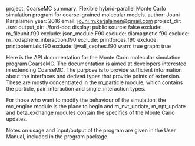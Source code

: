 project: CoarseMC
summary: Flexible hybrid-parallel Monte Carlo simulation program for coarse-grained molecular models.
author: Jouni Karjalainen
year: 2016
email: jouni.m.karjalainen@gmail.com
project_dir: ./src
output_dir: ./ford-doc
display: public
source: false
exclude: m_fileunit.f90
exclude: json_module.F90
exclude: diamagnetic.f90
exclude: m_rodsphere_interaction.f90
exclude: printforces.f90
exclude: printpotentials.f90
exclude: ljwall_cephes.f90
warn: true
graph: true

Here is the API documentation for the Monte Carlo molecular simulation
program CoarseMC. The documentation is aimed at
developers interested in extending CoarseMC. The purpose is to provide
sufficient information about the interfaces and derived types that
provide points of extension. These are mostly concentrated in the
m_particle module, which contains the particle, pair_interaction and
single_interaction types.

For those who want to modify the behaviour of the simulation, the
mc_engine module is the place to begin and m_nvt_update, m_npt_update
and beta_exchange modules contain the specifics of the Monte Carlo
updates.

Notes on usage and input/output of the program are given in the
User Manual, included in the program package.